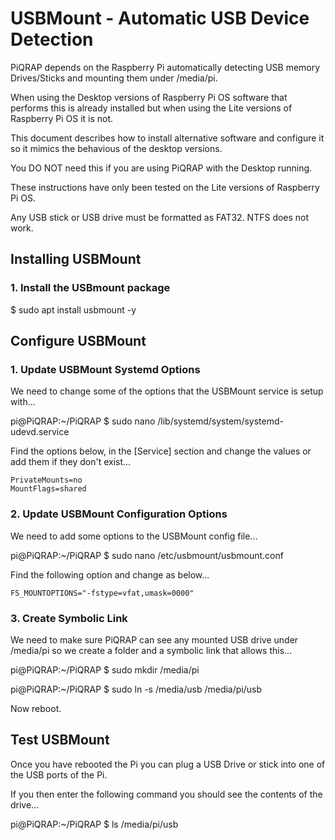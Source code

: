 # USBMount - Automatic USB Device Detection

PiQRAP depends on the Raspberry Pi automatically detecting USB memory Drives/Sticks and mounting them under /media/pi.

When using the Desktop versions of Raspberry Pi OS software that performs this is already installed but when using the Lite versions of Raspberry Pi OS it is not.

This document describes how to install alternative software and configure it so it mimics the behavious of the desktop versions.

You DO NOT need this if you are using PiQRAP with the Desktop running.

These instructions have only been tested on the Lite versions of Raspberry Pi OS.

Any USB stick or USB drive must be formatted as FAT32. NTFS does not work.

## Installing USBMount

### 1\. Install the USBmount package

$ sudo apt install usbmount -y

## Configure USBMount

### 1\. Update USBMount Systemd Options

We need to change some of the options that the USBMount service is setup with...

pi@PiQRAP:\~/PiQRAP $ sudo nano /lib/systemd/system/systemd-udevd.service

Find the options below, in the [Service] section and change the values or add them if they don't exist...

```
PrivateMounts=no
MountFlags=shared
```

### 2\. Update USBMount Configuration Options

We need to add some options to the USBMount config file...

pi@PiQRAP:\~/PiQRAP $ sudo nano /etc/usbmount/usbmount.conf

Find the following option and change as below...

```
FS_MOUNTOPTIONS="-fstype=vfat,umask=0000"
```

### 3\. Create Symbolic Link

We need to make sure PiQRAP can see any mounted USB drive under /media/pi so we create a folder and a symbolic link that allows this...

pi@PiQRAP:\~/PiQRAP $ sudo mkdir /media/pi

pi@PiQRAP:\~/PiQRAP $ sudo ln -s /media/usb /media/pi/usb

Now reboot.

## Test USBMount

Once you have rebooted the Pi you can plug a USB Drive or stick into one of the USB ports of the Pi.

If you then enter the following command you should see the contents of the drive...

pi@PiQRAP:\~/PiQRAP $ ls /media/pi/usb
